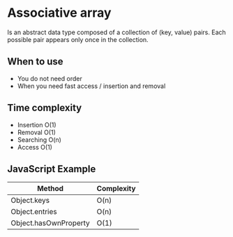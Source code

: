 # Associative array #

Is an abstract data type composed of a collection of (key, value) pairs.
Each possible pair appears only once in the collection.

## When to use ##

- You do not need order
- When you need fast access / insertion and removal

## Time complexity ##

- Insertion O(1)
- Removal O(1)
- Searching  O(n)
- Access O(1)

## JavaScript Example ##

| Method     | Complexity |
|------------|------------|
| Object.keys| O(n)
| Object.entries| O(n)
| Object.hasOwnProperty| O(1)

